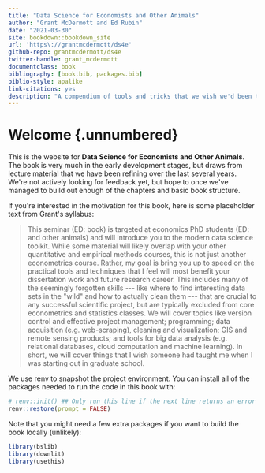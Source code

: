```yaml
--- 
title: "Data Science for Economists and Other Animals"
author: "Grant McDermott and Ed Rubin"
date: "2021-03-30"
site: bookdown::bookdown_site
url: 'https\://grantmcdermott/ds4e'
github-repo: grantmcdermott/ds4e
twitter-handle: grant_mcdermott
documentclass: book
bibliography: [book.bib, packages.bib]
biblio-style: apalike
link-citations: yes
description: "A compendium of tools and tricks that we wish we'd been taught in grad school."
---
```


# Welcome {.unnumbered}

This is the website for **Data Science for Economists and Other Animals**. The 
book is very much in the early development stages, but draws from lecture 
material that we have been refining over the last several years. We're not 
actively looking for feedback yet, but hope to once we've managed to build out
enough of the chapters and basic book structure.

If you're interested in the motivation for this book, here is some placeholder text from Grant's syllabus:

> This seminar (ED: book) is targeted at economics PhD students (ED: and other animals) and will introduce you to the modern data science toolkit. While some material will likely overlap with your other quantitative and empirical methods courses, this is not just another econometrics course. Rather, my goal is bring you up to speed on the practical tools and techniques that I feel will most benefit your dissertation work and future research career. This includes many of the seemingly forgotten skills --- like where to find interesting data sets in the "wild" and how to actually clean them --- that are crucial to any successful scientific project, but are typically excluded from core econometrics and statistics classes. We will cover topics like version control and effective project management; programming; data acquisition (e.g. web-scraping), cleaning and visualization; GIS and remote sensing products; and tools for big data analysis (e.g. relational databases, cloud computation and machine learning). In short, we will cover things that I wish someone had taught me when I was starting out in graduate school.

We use renv to snapshot the project environment. You can install all of the 
packages needed to run the code in this book with:


```r
# renv::init() ## Only run this line if the next line returns an error
renv::restore(prompt = FALSE)
```

Note that you might need a few extra packages if you want to build the book locally (unlikely):


```r
library(bslib)
library(downlit)
library(usethis)
```



